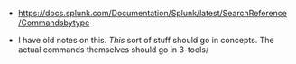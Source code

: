 - https://docs.splunk.com/Documentation/Splunk/latest/SearchReference/Commandsbytype

- I have old notes on this. _This_ sort of stuff should go in concepts. The actual commands themselves should go in 3-tools/